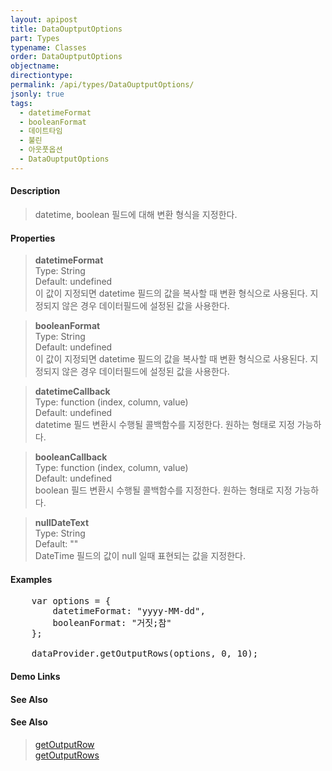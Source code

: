 ```yaml
---
layout: apipost
title: DataOuptputOptions
part: Types
typename: Classes
order: DataOuptputOptions
objectname: 
directiontype: 
permalink: /api/types/DataOuptputOptions/
jsonly: true
tags:
  - datetimeFormat
  - booleanFormat
  - 데이트타임
  - 불린
  - 아웃풋옵션
  - DataOuptputOptions
---
```


#### Description

> datetime, boolean 필드에 대해 변환 형식을 지정한다.

#### Properties

> **datetimeFormat**  
> Type: String  
> Default: undefined  
> 이 값이 지정되면 datetime 필드의 값을 복사할 때 변환 형식으로 사용된다. 지정되지 않은 경우 데이터필드에 설정된 값을 사용한다.  

> **booleanFormat**  
> Type: String  
> Default: undefined  
> 이 값이 지정되면 datetime 필드의 값을 복사할 때 변환 형식으로 사용된다. 지정되지 않은 경우 데이터필드에 설정된 값을 사용한다.  

> **datetimeCallback**   
> Type: function (index, column, value)   
> Default: undefined   
> datetime 필드 변환시 수행될 콜백함수를 지정한다. 원하는 형태로 지정 가능하다.   

> **booleanCallback**   
> Type: function (index, column, value)   
> Default: undefined   
> boolean 필드 변환시 수행될 콜백함수를 지정한다. 원하는 형태로 지정 가능하다.   

> **nullDateText**  
> Type: String  
> Default: ""  
> DateTime 필드의 값이 null 일때 표현되는 값을 지정한다. 

#### Examples   

<pre class="prettyprint">
	var options = {
		datetimeFormat: "yyyy-MM-dd",
		booleanFormat: "거짓;참"
	};
	
	dataProvider.getOutputRows(options, 0, 10);	
</pre>


#### Demo Links
#### See Also

#### See Also

> [getOutputRow](/api/LocalDataProvider/getOutputRow/)     
> [getOutputRows](/api/LocalDataProvider/getOutputRows/)     

